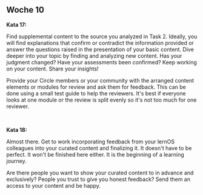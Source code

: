 ## Woche 10

**Kata 17:**

Find supplemental content to the source you analyzed in Task 2. Ideally, you will find explanations that confirm or contradict the information provided or answer the questions raised in the presentation of your basic content. Dive deeper into your topic by finding and analyzing new content. Has your judgment changed? Have your assessments been confirmed? Keep working on your content. Share your insights!

Provide your Circle members or your community with the arranged content elements or modules for review and ask them for feedback. This can be done using a small test guide to help the reviewers. It's best if everyone looks at one module or the review is split evenly so it's not too much for one reviewer.

  

**Kata 18:**

Almost there. Get to work incorporating feedback from your lernOS colleagues into your curated content and finalizing it. It doesn't have to be perfect. It won't be finished here either. It is the beginning of a learning journey.

Are there people you want to show your curated content to in advance and exclusively? People you trust to give you honest feedback? Send them an access to your content and be happy.
